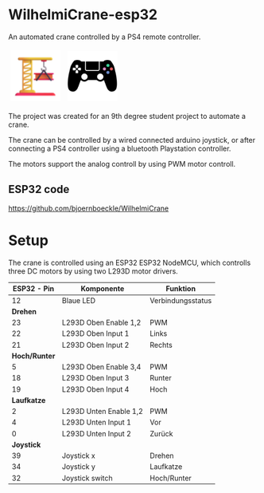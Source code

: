 # WilhelmiCrane-esp32

An automated crane controlled by a PS4 remote controller.

<p float="left">
<img src="Crane.png" alt="logo" style="width:100px;margin: 5px"/>
<img src="psControllerColored.png" alt="logo" style="width:100px;margin: 5px"/>
</p>


The project was created for an 9th degree student project to automate a crane.

The crane can be controlled by a wired connected arduino joystick, or after connecting a PS4 controller using a bluetooth Playstation controller.

The motors support the analog controll by using PWM motor controll.

## ESP32 code


https://github.com/bjoernboeckle/WilhelmiCrane




# Setup
The crane is controlled using an ESP32 ESP32 NodeMCU, which controlls three DC motors by using two L293D motor drivers.



| **ESP32 - Pin** | **Komponente**          | **Funktion**            |
|-----------------|-------------------------|-------------------------|
| 12              | Blaue LED               | Verbindungsstatus       |
| **Drehen**                                                          |
| 23              | L293D Oben Enable 1,2   | PWM                     |
| 22              | L293D Oben Input 1      | Links                   |
| 21              | L293D Oben Input 2      | Rechts                  |
| **Hoch/Runter**                                                     |
| 5               | L293D Oben Enable 3,4   | PWM                     |
| 18              | L293D Oben Input 3      | Runter                  |
| 19              | L293D Oben Input 4      | Hoch                    |
| **Laufkatze**                                                       |
| 2               | L293D Unten Enable 1,2  | PWM                     |
| 4               | L293D Unten Input 1     | Vor                     |
| 0               | L293D Unten Input 2     | Zurück                  |
| **Joystick**                                                        |
| 39              | Joystick x              | Drehen                  |
| 34              | Joystick y              | Laufkatze               |
| 32              | Joystick switch         | Hoch/Runter             |